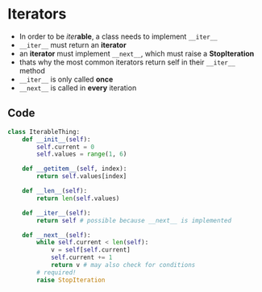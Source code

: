 # Iterators

- In order to be *iter***able**, a class needs to implement `__iter__`
- `__iter__` must return an **iterator**
- an **iterator** must implement `__next__`, which must raise a **StopIteration**
- thats why the most common iterators return self in their `__iter__` method
- `__iter__` is only called **once**
- `__next__` is called in **every** iteration

## Code

```python
class IterableThing:
    def __init__(self):
        self.current = 0
        self.values = range(1, 6)

    def __getitem__(self, index):
        return self.values[index]

    def __len__(self):
        return len(self.values)

    def __iter__(self):
        return self # possible because __next__ is implemented

    def __next__(self):
        while self.current < len(self):
            v = self[self.current]
            self.current += 1
            return v # may also check for conditions
        # required!
        raise StopIteration
```